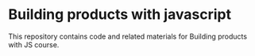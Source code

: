 # Building products with javascript

This repository contains code and related materials for Building products with
JS course.
